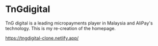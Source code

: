# TnGdigital

TnG digital is a leading micropayments player in Malaysia and AliPay's technology. This is my re-creation of the homepage.

https://tngdigital-clone.netlify.app/
